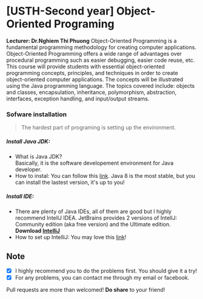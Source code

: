 # [USTH-Second year] Object-Oriented Programing
**Lecturer: Dr.Nghiem Thi Phuong**
Object-Oriented Programming is a fundamental programming methodology for creating computer applications. Object-Oriented Programming offers a wide range of advantages over procedural programming such as easier debugging, easier code reuse, etc. This course  will provide students with essential object-oriented programming concepts, principles, and techniques in order to create object-oriented computer applications. The concepts will be illustrated using the Java programming language. The topics covered include: objects and classes, encapsulation, inheritance, polymorphism, abstraction, interfaces, exception handling, and input/output streams.

### Sofware installation
> The hardest part of programing is setting up the environment.
##### Install Java JDK:
* What is Java JDK?  
Basically, it is the software developement environment for Java developer.
* How  to instal: You can follow this [link](https://www3.ntu.edu.sg/home/ehchua/programming/howto/JDK_Howto.html). Java 8 is the most stable, but you can install the lastest version, it's up to you!
##### Install IDE: 
* There are plenty of Java IDEs, all of them are good but I highly recommend IntellJ IDEA. JetBrains provides 2 versions of IntellJ: Community edition (aka free version) and the Ultimate edition.
**Download [IntelliJ](https://www.jetbrains.com/idea/)**
* How to set up IntelliJ: You may love this [link](https://www.jetbrains.com/help/idea/creating-and-running-your-first-java-application.html)!

## Note
- [X] I highly recommend you to do the problems first. You should give it a try!
- [X] For any problems, you can contact me through my email or facebook.

Pull requests are more than welcomed! **Do share** to your friend!
